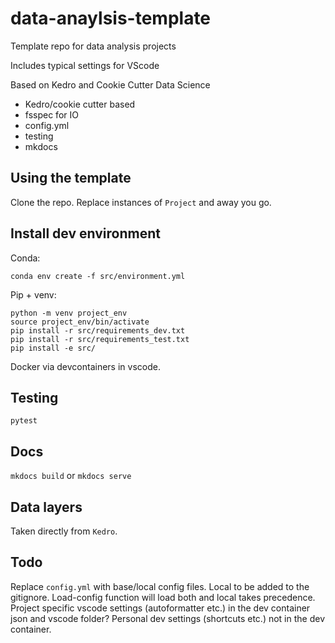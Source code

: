 # data-anaylsis-template
Template repo for data analysis projects

Includes typical settings for VScode


Based on Kedro and Cookie Cutter Data Science

*   Kedro/cookie cutter based
*   fsspec for IO
*   config.yml
*   testing
*   mkdocs

## Using the template
Clone the repo.
Replace instances of `Project` and away you go.

## Install dev environment
Conda:
```
conda env create -f src/environment.yml
```

Pip + venv:
```
python -m venv project_env
source project_env/bin/activate
pip install -r src/requirements_dev.txt
pip install -r src/requirements_test.txt
pip install -e src/
```

Docker via devcontainers in vscode.

## Testing
```
pytest
```

## Docs
`mkdocs build` or `mkdocs serve`

## Data layers
Taken directly from `Kedro`.

## Todo
Replace `config.yml` with base/local config files.
Local to be added to the gitignore.
Load-config function will load both and local takes precedence.
Project specific vscode settings (autoformatter etc.) in the dev container json and vscode folder?
Personal dev settings (shortcuts etc.) not in the dev container.

